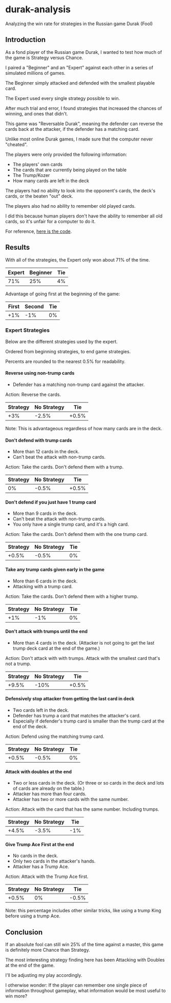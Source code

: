 # durak-analysis
Analyzing the win rate for strategies in the Russian game Durak (Fool)

## Introduction

As a fond player of the Russian game Durak, I wanted to test how much of the game is Strategy versus Chance.

I paired a "Beginner" and an "Expert" against each other in a series of simulated millions of games.

The Beginner simply attacked and defended with the smallest playable card.

The Expert used every single strategy possible to win.

After much trial and error, I found strategies that increased the chances of winning, and ones that didn't.

This game was "Reversable Durak", meaning the defender can reverse the cards back at the attacker, if the defender has a matching card.

Unlike most online Durak games, I made sure that the computer never "cheated".

The players were only provided the following information:

* The players' own cards
* The cards that are currently being played on the table
* The Trump/Kozer
* How many cards are left in the deck

The players had no ability to look into the opponent's cards, the deck's cards, or the beaten "out" deck.

The players also had no ability to remember old played cards.

I did this because human players don't have the ability to remember all old cards, so it's unfair for a computer to do it.

For reference, [here is the code](https://github.com/veniamin-ilmer/durak-analysis/blob/master/main.rs).

## Results
With all of the strategies, the Expert only won about 71% of the time.

| Expert | Beginner | Tie |
| --- | --- | --- |
| 71% | 25% | 4% |

Advantage of going first at the beginning of the game:

| First | Second | Tie |
| --- | --- | --- |
| +1% | -1% | 0% |

### Expert Strategies

Below are the different strategies used by the expert.

Ordered from beginning strategies, to end game strategies.

Percents are rounded to the nearest 0.5% for readability.

#### Reverse using non-trump cards

* Defender has a matching non-trump card against the attacker.

Action: Reverse the cards.

| Strategy | No Strategy | Tie |
| --- | --- | --- |
| +3% | -2.5% | +0.5% |

Note: This is advantageous regardless of how many cards are in the deck.

#### Don't defend with trump cards

* More than 12 cards in the deck.
* Can't beat the attack with non-trump cards.

Action: Take the cards. Don't defend them with a trump.

| Strategy | No Strategy | Tie |
| --- | --- | --- |
| 0% | -0.5% | +0.5% |

#### Don't defend if you just have 1 trump card

* More than 9 cards in the deck.
* Can't beat the attack with non-trump cards.
* You only have a single trump card, and it's a high card.

Action: Take the cards. Don't defend them with the one trump card.

| Strategy | No Strategy | Tie |
| --- | --- | --- |
| +0.5% | -0.5% | 0% |

#### Take any trump cards given early in the game

* More than 6 cards in the deck.
* Attacking with a trump card.

Action: Take the cards. Don't defend them with a higher trump.

| Strategy | No Strategy | Tie |
| --- | --- | --- |
| +1% | -1% | 0% |

#### Don't attack with trumps until the end

* More than 4 cards in the deck. (Attacker is not going to get the last trump deck card at the end of the game.)

Action: Don't attack with with trumps. Attack with the smallest card that's not a trump.

| Strategy | No Strategy | Tie |
| --- | --- | --- |
| +9.5% | -10% | +0.5% |

#### Defensively stop attacker from getting the last card in deck

* Two cards left in the deck.
* Defender has trump a card that matches the attacker's card.
* Especially if defender's trump card is smaller than the trump card at the end of the deck.

Action: Defend using the matching trump card.

| Strategy | No Strategy | Tie |
| --- | --- | --- |
| +0.5% | -0.5% | 0% |

#### Attack with doubles at the end

* Two or less cards in the deck. (Or three or so cards in the deck and lots of cards are already on the table.)
* Attacker has more than four cards.
* Attacker has two or more cards with the same number.

Action: Attack with the card that has the same number. Including trumps.

| Strategy | No Strategy | Tie |
| --- | --- | --- |
| +4.5% | -3.5% | -1% |

#### Give Trump Ace First at the end

* No cards in the deck.
* Only two cards in the attacker's hands.
* Attacker has a Trump Ace.

Action: Attack with the Trump Ace first.

| Strategy | No Strategy | Tie |
| --- | --- | --- |
| +0.5% | 0% | -0.5% |

Note: this percentage includes other similar tricks, like using a trump King before using a trump Ace.

## Conclusion

If an absolute fool can still win 25% of the time against a master, this game is definitely more Chance than Strategy.

The most interesting strategy finding here has been Attacking with Doubles at the end of the game.

I'll be adjusting my play accordingly.

I otherwise wonder: If the player can remember one single piece of information throughout gameplay, what information would be most useful to win more?
